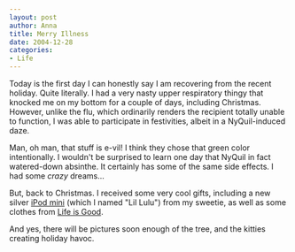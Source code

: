 ```yaml
--- 
layout: post
author: Anna
title: Merry Illness
date: 2004-12-28
categories: 
- Life
---
```


Today is the first day I can honestly say I am recovering from the recent holiday. Quite literally. I had a very nasty upper respiratory thingy that knocked me on my bottom for a couple of days, including Christmas. However, unlike the flu, which ordinarily renders the recipient totally unable to function, I was able to participate in festivities, albeit in a NyQuil-induced daze. 

Man, oh man, that stuff is e-vil! I think they chose that green color intentionally. I wouldn't be surprised to learn one day that NyQuil in fact watered-down absinthe. It certainly has some of the same side effects. I had some <i>crazy</i> dreams...

But, back to Christmas. I received some very cool gifts, including a new silver <a href="http://www.apple.com/ipodmini/">iPod mini</a> (which I named "Lil Lulu") from my sweetie, as well as some clothes from <a href="http://www.lifeisgood.com">Life is Good</a>.

And yes, there will be pictures soon enough of the tree, and the kitties creating holiday havoc.
